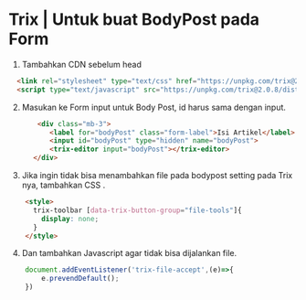 # Trix | Untuk buat BodyPost pada Form

1. Tambahkan CDN sebelum head
  ```html
    <link rel="stylesheet" type="text/css" href="https://unpkg.com/trix@2.0.8/dist/trix.css">
    <script type="text/javascript" src="https://unpkg.com/trix@2.0.8/dist/trix.umd.min.js"></script>
  ```

2. Masukan ke Form input untuk Body Post, id harus sama dengan input.
  ```html
         <div class="mb-3">
            <label for="bodyPost" class="form-label">Isi Artikel</label>
            <input id="bodyPost" type="hidden" name="bodyPost">
            <trix-editor input="bodyPost"></trix-editor>
        </div>
  ```

3. Jika ingin tidak bisa menambahkan file pada bodypost setting pada Trix nya, tambahkan CSS .
  ```html
      <style>
        trix-toolbar [data-trix-button-group="file-tools"]{
          display: none;
        }
      </style>
  ```

4.  Dan tambahkan Javascript agar tidak bisa dijalankan file.
```javascript
    document.addEventListener('trix-file-accept',(e)=>{
        e.prevendDefault();
    })
```
    
